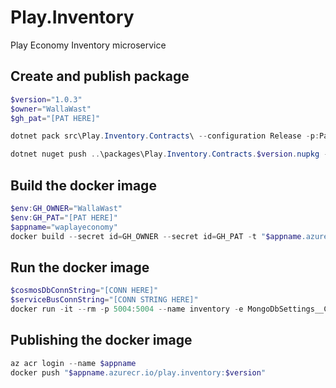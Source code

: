 # Play.Inventory    
Play Economy Inventory microservice

## Create and publish package
```powershell
$version="1.0.3"
$owner="WallaWast"
$gh_pat="[PAT HERE]"

dotnet pack src\Play.Inventory.Contracts\ --configuration Release -p:PackageVersion=$version -p:RepositoryUrl=https://github.com/$owner/play.inventory -o ..\packages

dotnet nuget push ..\packages\Play.Inventory.Contracts.$version.nupkg --api-key $gh_pat --source "github"
```

## Build the docker image
```powershell
$env:GH_OWNER="WallaWast"
$env:GH_PAT="[PAT HERE]"
$appname="waplayeconomy"
docker build --secret id=GH_OWNER --secret id=GH_PAT -t "$appname.azurecr.io/play.inventory:$version" .
```

## Run the docker image
```powershell
$cosmosDbConnString="[CONN HERE]"
$serviceBusConnString="[CONN STRING HERE]"
docker run -it --rm -p 5004:5004 --name inventory -e MongoDbSettings__ConnectionString=$cosmosDbConnString -e ServiceBusSettings__ConnectionString=$serviceBusConnString -e ServiceSettings__MessageBroker="SERVICEBUS" -e ServiceSettings__Authority=http://localhost:5002 play.inventory:$version
```

## Publishing the docker image
```powershell
az acr login --name $appname
docker push "$appname.azurecr.io/play.inventory:$version"
```